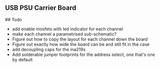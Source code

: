 ## USB PSU Carrier Board


## Todo
* add enable mosfets with led indicator for each channel
* make each channel a parametrised sub-schematic?
* Figure out how to copy the layout for each channel down the board
* Figure out exactly how wide the board can be and still fit in the case
* add decoupling caps for the ina219s
* Add solderable jumper footprints for the address select, one that's one by default